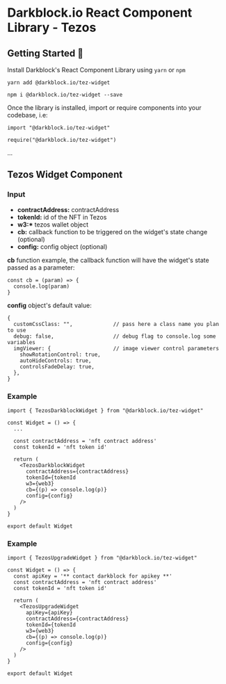 # Darkblock.io React Component Library - Tezos

## Getting Started 🚀

Install Darkblock's React Component Library using `yarn` or `npm`

```
yarn add @darkblock.io/tez-widget
```

```
npm i @darkblock.io/tez-widget --save
```

Once the library is installed, import or require components into your codebase, i.e:

```
import "@darkblock.io/tez-widget"

require("@darkblock.io/tez-widget")
```

...

## Tezos Widget Component

### Input

- **contractAddress:** contractAddress
- **tokenId:** id of the NFT in Tezos
- **w3:\*** tezos wallet object
- **cb:** callback function to be triggered on the widget's state change (optional)
- **config:** config object (optional)

**cb** function example, the callback function will have the widget's state passed as a parameter:

```
const cb = (param) => {
  console.log(param)
}
```

**config** object's default value:

```
{
  customCssClass: "",             // pass here a class name you plan to use
  debug: false,                   // debug flag to console.log some variables
  imgViewer: {                    // image viewer control parameters
    showRotationControl: true,
    autoHideControls: true,
    controlsFadeDelay: true,
  },
}
```

### Example

```
import { TezosDarkblockWidget } from "@darkblock.io/tez-widget"

const Widget = () => {
  ...

  const contractAddress = 'nft contract address'
  const tokenId = 'nft token id'
  
  return (
    <TezosDarkblockWidget
      contractAddress={contractAddress}
      tokenId={tokenId
      w3={web3}
      cb={(p) => console.log(p)}
      config={config}
    />
  )
}

export default Widget

```

### Example

```
import { TezosUpgradeWidget } from "@darkblock.io/tez-widget"

const Widget = () => {
  const apiKey = '** contact darkblock for apikey **'
  const contractAddress = 'nft contract address'
  const tokenId = 'nft token id'

  return (
    <TezosUpgradeWidget
      apiKey={apiKey} 
      contractAddress={contractAddress}
      tokenId={tokenId
      w3={web3}
      cb={(p) => console.log(p)}
      config={config}
    />
  )
}

export default Widget

```